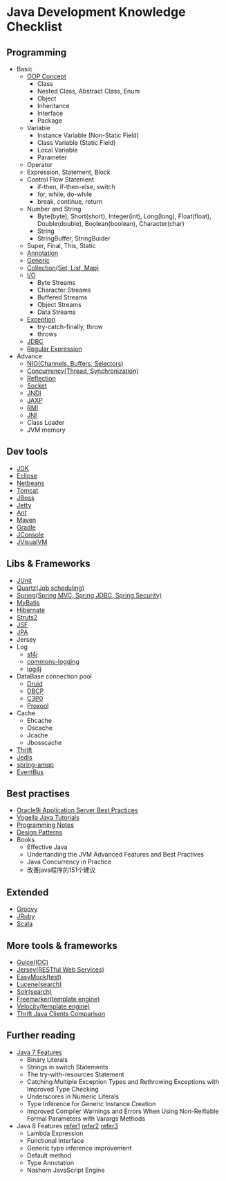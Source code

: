 # Java Development Knowledge Checklist

## Programming
 * Basic
    * [OOP Concept](http://docs.oracle.com/javase/tutorial/java/concepts)
        * Class
        * Nested Class, Abstract Class, Enum
        * Object
        * Inheritance
        * Interface
        * Package
    * Variable
        * Instance Variable (Non-Static Field)
        * Class Variable (Static Field)
        * Local Variable
        * Parameter
    * Operator
    * Expression, Statement, Block
    * Control Flow Statement
        * if-then, if-then-else, switch
        * for, while, do-while
        * break, continue, return
    * Number and String
        * Byte(byte), Short(short), Integer(int), Long(long), Float(float), Double(double), Boolean(boolean), Character(char)
        * String
        * StringBuffer, StringBuider
    * Super, Final, This, Static
    * [Annotation](http://docs.oracle.com/javase/tutorial/java/annotations)
    * [Generic](http://docs.oracle.com/javase/tutorial/java/generics)
    * [Collection(Set, List, Map)](http://docs.oracle.com/javase/tutorial/collections)
    * [I/O](http://docs.oracle.com/javase/tutorial/essential/io/index.html)
        * Byte Streams
        * Character Streams
        * Buffered Streams
        * Object Streams
        * Data Streams
    * [Exception](http://docs.oracle.com/javase/tutorial/essential/exceptions/index.html)
        * try-catch-finally, throw
        * throws
    * [JDBC](http://docs.oracle.com/javase/tutorial/jdbc/basics/index.html)
    * [Regular Expression](http://docs.oracle.com/javase/tutorial/essential/regex/index.html)
 * Advance
    * [NIO(Channels, Buffers, Selectors)](http://docs.oracle.com/javase/7/docs/api/java/nio/package-summary.html)
    * [Concurrency(Thread, Synchronization)](http://docs.oracle.com/javase/tutorial/essential/concurrency/index.html)
    * [Reflection](http://docs.oracle.com/javase/tutorial/reflect/index.html)
    * [Socket](http://docs.oracle.com/javase/7/docs/api/java/net/Socket.html)
    * [JNDI](http://docs.oracle.com/javase/tutorial/jndi/index.html)
    * [JAXP](http://docs.oracle.com/javase/tutorial/jaxp/index.html)
    * [RMI](http://docs.oracle.com/javase/tutorial/rmi/index.html)
    * [JNI](http://docs.oracle.com/javase/tutorial/jndi/index.html)
    * Class Loader
    * JVM memory

## Dev tools
 * [JDK](http://www.oracle.com/technetwork/java/javase/downloads/index.html)
 * [Eclipse](http://eclipse.org/)
 * [Netbeans](https://netbeans.org/)
 * [Tomcat](http://tomcat.apache.org/)
 * [JBoss](http://jbossas.jboss.org/)
 * [Jetty](http://www.eclipse.org/jetty/)
 * [Ant](http://ant.apache.org/)
 * [Maven](http://maven.apache.org/)
 * [Gradle](http://www.gradle.org/getting-started-jvm/)
 * [JConsole](http://docs.oracle.com/javase/7/docs/technotes/guides/management/jconsole.html)
 * [JVisualVM](http://docs.oracle.com/javase/7/docs/technotes/tools/share/jvisualvm.html)

## Libs & Frameworks
 * [JUnit](http://junit.org/)
 * [Quartz(Job scheduling)](http://www.quartz-scheduler.org/)
 * [Spring(Spring MVC, Spring JDBC, Spring Security)](http://spring.io/)
 * [MyBatis](http://blog.mybatis.org/)
 * [Hibernate](http://hibernate.org/)
 * [Struts2](http://struts.apache.org/)
 * [JSF](http://myfaces.apache.org/jsfintro.html)
 * [JPA](http://www.oracle.com/technetwork/java/javaee/tech/persistence-jsp-140049.html)
 * Jersey
 * Log
    * [sf4j](http://www.slf4j.org)
    * [commons-logging](http://commons.apache.org/proper/commons-logging)
    * [log4j](http://logging.apache.org/log4j)
 * DataBase connection pool
    * [Druid](https://github.com/alibaba/druid/wiki)
    * [DBCP](http://commons.apache.org/proper/commons-dbcp/)
    * [C3P0](http://sourceforge.net/projects/c3p0/)
    * [Proxool](http://proxool.sourceforge.net/)
 * Cache
    * Ehcache
    * Oscache
    * Jcache
    * Jbosscache
 * [Thrift](http://thrift.apache.org/tutorial/)
 * [Jedis](https://github.com/xetorthio/jedis)
 * [spring-amqp](http://projects.spring.io/spring-amqp/)
 * [EventBus](http://eventbus.org/)

## Best practises
 * [Oracle9i Application Server Best Practices](http://docs.oracle.com/cd/A97688_16/generic.903/bp/introduction.htm)
 * [Vogella Java Tutorials ](http://www.vogella.com/tutorials/java.html)
 * [Programming Notes](http://www3.ntu.edu.sg/home/ehchua/programming/index.html#Java)
 * [Design Patterns](http://www.javacamp.org/designPattern/)
 * Books
    * Effective Java
    * Undertanding the JVM Advanced Features and Best Practives
    * Java Concurrency in Practice
    * 改善java程序的151个建议

## Extended
 * [Groovy](http://www.groovy-lang.org/)
 * [JRuby](http://jruby.org/)
 * [Scala](http://www.scala-lang.org/)

## More tools & frameworks
 * [Guice(IOC)](http://code.google.com/p/google-guice/)
 * [Jersey(RESTful Web Services)](https://jersey.java.net/)
 * [EasyMock(test)](http://easymock.org/)
 * [Lucene(search)](http://lucene.apache.org/)
 * [Solr(search)](http://lucene.apache.org/solr/)
 * [Freemarker(template engine)](http://freemarker.org/)
 * [Velocity(template engine)](http://velocity.apache.org/)
 * [Thrift Java Clients Comparison](http://www.codelast.com/?p=4824)

## Further reading
* [Java 7 Features](http://www.eclipse.org/jdt/ui/r3_8/Java7news/whats-new-java-7.html)
    * Binary Literals
    * Strings in switch Statements
    * The try-with-resources Statement
    * Catching Multiple Exception Types and Rethrowing Exceptions with Improved Type Checking
    * Underscores in Numeric Literals
    * Type Inference for Generic Instance Creation
    * Improved Compiler Warnings and Errors When Using Non-Reifiable Formal Parameters with Varargs Methods
* Java 8 Features [refer1](http://www.oracle.com/technetwork/java/javase/8-whats-new-2157071.html) [refer2](http://openjdk.java.net/projects/jdk8/features) [refer3](http://www.techempower.com/blog/2013/03/26/everything-about-java-8/)
    * Lambda Expression
    * Functional Interface
    * Generic type inference improvement
    * Default method
    * Type Annotation
    * Nashorn JavaScript Engine
